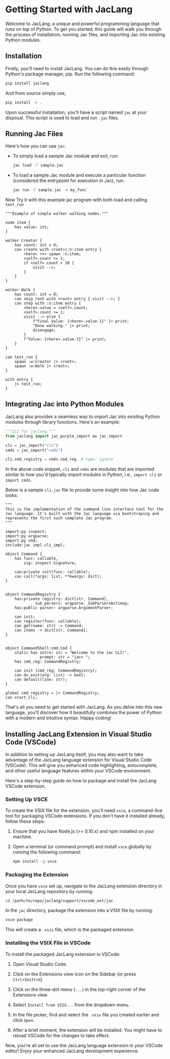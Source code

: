 # Getting Started with JacLang

Welcome to JacLang, a unique and powerful programming language that runs on top of Python. To get you started, this guide will walk you through the process of installation, running Jac files, and importing Jac into existing Python modules.

## Installation

Firstly, you'll need to install JacLang. You can do this easily through Python's package manager, pip. Run the following command:

```bash
pip install jaclang
```

And from source simply use,

```bash
pip install -e .
```

Upon successful installation, you'll have a script named `jac` at your disposal. This script is used to load and run `.jac` files.

## Running Jac Files

Here's how you can use `jac`:

- To simply load a sample Jac module and exit, run:
    ```bash
    jac load -f sample.jac
    ```

- To load a sample Jac module and execute a particular function (considered the entrypoint for execution in Jac), run:
    ```bash
    jac run -f sample.jac -e my_func
    ```

Now Try it with this example jac program with both load and calling `test_run`

```jac
"""Example of simple walker walking nodes."""

node item {
    has value: int;
}

walker Creator {
    has count: int = 0;
    can create with <root>|:n:item entry {
        <here> ++> spawn :n:item;
        <self>.count += 1;
        if <self>.count < 10 {
            visit -->;
        }
    }
}

walker Walk {
    has count: int = 0;
    can skip_root with <root> entry { visit -->; }
    can step with :n:item entry {
        <here>.value = <self>.count;
        <self>.count += 1;
        visit --> else {
            f"Final Value: {<here>.value-1}" |> print;
            "Done walking." |> print;
            disengage;
        }
        f"Value: {<here>.value-1}" |> print;
    }
}

can test_run {
    spawn :w:Creator |> <root>;
    spawn :w:Walk |> <root>;
}

with entry {
    |> test_run;
}
```

## Integrating Jac into Python Modules

JacLang also provides a seamless way to import Jac into existing Python modules through library functions. Here's an example:

```python
"""CLI for jaclang."""
from jaclang import jac_purple_import as jac_import

cli = jac_import("cli")
cmds = jac_import("cmds")

cli.cmd_registry = cmds.cmd_reg  # type: ignore
```

In the above code snippet, `cli` and `cmds` are modules that are imported similar to how you'd typically import modules in Python, i.e., `import cli` or `import cmds`.

Below is a sample `cli.jac` file to provide some insight into how Jac code looks:

```jac
"""
This is the implementation of the command line interface tool for the
Jac language. It's built with the Jac language via bootstraping and
represents the first such complete Jac program.
"""

import:py inspect;
import:py argparse;
import:py cmd;
include:jac impl.cli_impl;

object Command {
    has func: callable,
        sig: inspect.Signature;

    can:private init(func: callable);
    can call(*args: list, **kwargs: dict);
}


object CommandRegistry {
    has:private registry: dict[str, Command],
             sub_parsers: argparse._SubParsersActionp;
    has:public parser: argparse.ArgumentParser;

    can init;
    can register(func: callable);
    can get(name: str) -> Command;
    can items -> dict[str, Command];
}


object CommandShell:cmd.Cmd {
    static has intro: str = "Welcome to the Jac CLI!",
               prompt: str = "jac> ";
    has cmd_reg: CommandRegistry;

    can init (cmd_reg: CommandRegistry);
    can do_exit(arg: list) -> bool;
    can default(line: str);
}

global cmd_registry = |> CommandRegistry;
can start_cli;
```

That's all you need to get started with JacLang. As you delve into this new language, you'll discover how it beautifully combines the power of Python with a modern and intuitive syntax. Happy coding!

## Installing JacLang Extension in Visual Studio Code (VSCode)

In addition to setting up JacLang itself, you may also want to take advantage of the JacLang language extension for Visual Studio Code (VSCode). This will give you enhanced code highlighting, autocomplete, and other useful language features within your VSCode environment.

Here's a step-by-step guide on how to package and install the JacLang VSCode extension.

### Setting Up VSCE

To create the VSIX file for the extension, you'll need `vsce`, a command-line tool for packaging VSCode extensions. If you don't have it installed already, follow these steps:

1. Ensure that you have Node.js (>= 0.10.x) and npm installed on your machine.

2. Open a terminal (or command prompt) and install `vsce` globally by running the following command:

    ```bash
    npm install -g vsce
    ```

### Packaging the Extension

Once you have `vsce` set up, navigate to the JacLang extension directory in your local JacLang repository by running:

```bash
cd /path/to/repo/jaclang/support/vscode_ext/jac
```

In the `jac` directory, package the extension into a VSIX file by running:

```bash
vsce package
```

This will create a `.vsix` file, which is the packaged extension.

### Installing the VSIX File in VSCode

To install the packaged JacLang extension in VSCode:

1. Open Visual Studio Code.

2. Click on the Extensions view icon on the Sidebar (or press `Ctrl+Shift+X`).

3. Click on the three-dot menu (`...`) in the top-right corner of the Extensions view.

4. Select `Install from VSIX...` from the dropdown menu.

5. In the file picker, find and select the `.vsix` file you created earlier and click `Open`.

6. After a brief moment, the extension will be installed. You might have to reload VSCode for the changes to take effect.

Now, you're all set to use the JacLang language extension in your VSCode editor! Enjoy your enhanced JacLang development experience.
